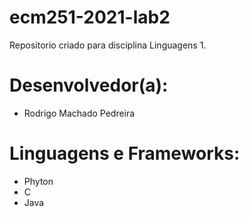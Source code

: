 # ecm251-2021-lab2
Repositorio criado para disciplina Linguagens 1.

# Desenvolvedor(a):
- Rodrigo Machado Pedreira

# Linguagens e Frameworks:
- Phyton
- C
- Java
